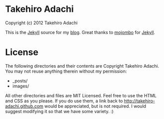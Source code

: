 # Takehiro Adachi

Copyright (c) 2012 Takehiro Adachi

This is the [Jekyll](http://github.com/mojombo/jekyll) source for my
[blog](http://takehiro-adachi.github.com). Great thanks to
[mojombo](https://github.com/mojombo) for
[Jekyll](http://github.com/mojombo/jekyll).

# License

The following directories and their contents are Copyright Takehiro Adachi.
You may not reuse anything therein without my permission:

* _posts/
* images/
  
All other directories and files are MIT Licensed. Feel free to use the HTML and
CSS as you please. If you do use them, a link back to http://takehiro-adachi.github.com would
be appreciated, but is not required. I would suggest modifying it so that
we have some variety. :)
